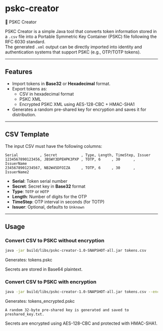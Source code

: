 # pskc-creator
🔐 PSKC Creator

PSKC Creator is a simple Java tool that converts token information stored in a `.csv` file into a Portable Symmetric Key Container (PSKC) file following the RFC 6030 standard.  
The generated `.xml` output can be directly imported into identity and authentication systems that support PSKC (e.g., OTP/TOTP tokens).

---

## Features

- Import tokens in **Base32** or **Hexadecimal** format.
- Export tokens as:
    - CSV in hexadecimal format
    - PSKC XML
    - Encrypted PSKC XML using AES-128-CBC + HMAC-SHA1
- Generates a random pre-shared key for encryption and saves it for distribution.

---

## CSV Template

The input CSV must have the following columns:

```
Serial          , Secret           , Type, Length, TimeStep, Issuer
1234567890123456, JBSWY3DPEHPK3PXP , TOTP, 6     , 30      , IssuerName
2345678901234567, NB2W45DFOIZA     , TOTP, 6     , 30      , IssuerName2
```

- **Serial**: Token serial number
- **Secret**: Secret key in **Base32** format
- **Type**: `TOTP` or `HOTP`
- **Length**: Number of digits for the OTP
- **TimeStep**: OTP interval in seconds (for TOTP)
- **Issuer**: Optional, defaults to `Unknown`

---

## Usage

### Convert CSV to PSKC without encryption

```bash
java -jar build/libs/pskc-creator-1.0-SNAPSHOT-all.jar tokens.csv
```
Generates: tokens.pskc

Secrets are stored in Base64 plaintext.

### Convert CSV to PSKC with encryption
```bash
java -jar build/libs/pskc-creator-1.0-SNAPSHOT-all.jar tokens.csv --encrypt
```

Generates: tokens_encrypted.pskc

`A random 32-byte pre-shared key is generated and saved to preshared_key.txt.`

Secrets are encrypted using AES-128-CBC and protected with HMAC-SHA1.